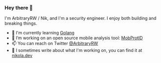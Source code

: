 ### Hey there 👋

I'm ArbitraryRW / Nik, and I'm a security engineer. I enjoy both building and breaking things.

- 🌱 I'm currently learning <a href="https://golang.org/">Golang</a>
- 🔭 I’m working on an open source mobile analysis tool: <a href="https://github.com/arbitraryrw/MobProtID">MobProtID</a>
- 📫 You can reach on Twitter <a href="https://twitter.com/ArbitraryRW">@ArbitraryRW</a>
- 📝 I sometimes write about what I'm working on, you can find it at <a href="https://nikola.dev/">nikola.dev</a>
